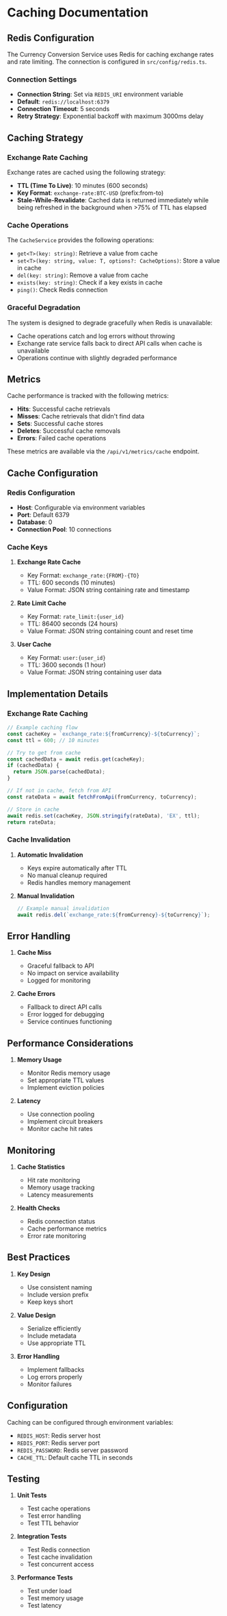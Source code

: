 # Caching Documentation

## Redis Configuration

The Currency Conversion Service uses Redis for caching exchange rates and rate limiting. The connection is configured in `src/config/redis.ts`.

### Connection Settings

- **Connection String**: Set via `REDIS_URI` environment variable
- **Default**: `redis://localhost:6379`
- **Connection Timeout**: 5 seconds
- **Retry Strategy**: Exponential backoff with maximum 3000ms delay

## Caching Strategy

### Exchange Rate Caching

Exchange rates are cached using the following strategy:

- **TTL (Time To Live)**: 10 minutes (600 seconds)
- **Key Format**: `exchange-rate:BTC-USD` (prefix:from-to)
- **Stale-While-Revalidate**: Cached data is returned immediately while being refreshed in the background when >75% of TTL has elapsed

### Cache Operations

The `CacheService` provides the following operations:

- `get<T>(key: string)`: Retrieve a value from cache
- `set<T>(key: string, value: T, options?: CacheOptions)`: Store a value in cache
- `del(key: string)`: Remove a value from cache
- `exists(key: string)`: Check if a key exists in cache
- `ping()`: Check Redis connection

### Graceful Degradation

The system is designed to degrade gracefully when Redis is unavailable:

- Cache operations catch and log errors without throwing
- Exchange rate service falls back to direct API calls when cache is unavailable
- Operations continue with slightly degraded performance

## Metrics

Cache performance is tracked with the following metrics:

- **Hits**: Successful cache retrievals
- **Misses**: Cache retrievals that didn't find data
- **Sets**: Successful cache stores
- **Deletes**: Successful cache removals
- **Errors**: Failed cache operations

These metrics are available via the `/api/v1/metrics/cache` endpoint.

## Cache Configuration

### Redis Configuration

- **Host**: Configurable via environment variables
- **Port**: Default 6379
- **Database**: 0
- **Connection Pool**: 10 connections

### Cache Keys

1. **Exchange Rate Cache**
   - Key Format: `exchange_rate:{FROM}-{TO}`
   - TTL: 600 seconds (10 minutes)
   - Value Format: JSON string containing rate and timestamp

2. **Rate Limit Cache**
   - Key Format: `rate_limit:{user_id}`
   - TTL: 86400 seconds (24 hours)
   - Value Format: JSON string containing count and reset time

3. **User Cache**
   - Key Format: `user:{user_id}`
   - TTL: 3600 seconds (1 hour)
   - Value Format: JSON string containing user data

## Implementation Details

### Exchange Rate Caching

```typescript
// Example caching flow
const cacheKey = `exchange_rate:${fromCurrency}-${toCurrency}`;
const ttl = 600; // 10 minutes

// Try to get from cache
const cachedData = await redis.get(cacheKey);
if (cachedData) {
  return JSON.parse(cachedData);
}

// If not in cache, fetch from API
const rateData = await fetchFromApi(fromCurrency, toCurrency);

// Store in cache
await redis.set(cacheKey, JSON.stringify(rateData), 'EX', ttl);
return rateData;
```

### Cache Invalidation

1. **Automatic Invalidation**
   - Keys expire automatically after TTL
   - No manual cleanup required
   - Redis handles memory management

2. **Manual Invalidation**
   ```typescript
   // Example manual invalidation
   await redis.del(`exchange_rate:${fromCurrency}-${toCurrency}`);
   ```

## Error Handling

1. **Cache Miss**
   - Graceful fallback to API
   - No impact on service availability
   - Logged for monitoring

2. **Cache Errors**
   - Fallback to direct API calls
   - Error logged for debugging
   - Service continues functioning

## Performance Considerations

1. **Memory Usage**
   - Monitor Redis memory usage
   - Set appropriate TTL values
   - Implement eviction policies

2. **Latency**
   - Use connection pooling
   - Implement circuit breakers
   - Monitor cache hit rates

## Monitoring

1. **Cache Statistics**
   - Hit rate monitoring
   - Memory usage tracking
   - Latency measurements

2. **Health Checks**
   - Redis connection status
   - Cache performance metrics
   - Error rate monitoring

## Best Practices

1. **Key Design**
   - Use consistent naming
   - Include version prefix
   - Keep keys short

2. **Value Design**
   - Serialize efficiently
   - Include metadata
   - Use appropriate TTL

3. **Error Handling**
   - Implement fallbacks
   - Log errors properly
   - Monitor failures

## Configuration

Caching can be configured through environment variables:

- `REDIS_HOST`: Redis server host
- `REDIS_PORT`: Redis server port
- `REDIS_PASSWORD`: Redis server password
- `CACHE_TTL`: Default cache TTL in seconds

## Testing

1. **Unit Tests**
   - Test cache operations
   - Test error handling
   - Test TTL behavior

2. **Integration Tests**
   - Test Redis connection
   - Test cache invalidation
   - Test concurrent access

3. **Performance Tests**
   - Test under load
   - Test memory usage
   - Test latency
